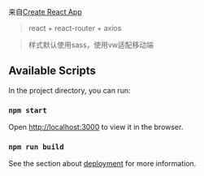 来自[Create React App](https://github.com/facebook/create-react-app)

>react + react-router + axios

>样式默认使用sass，使用vw适配移动端

## Available Scripts

In the project directory, you can run:

### `npm start`

Open [http://localhost:3000](http://localhost:3000) to view it in the browser.

### `npm run build`

See the section about [deployment](https://facebook.github.io/create-react-app/docs/deployment) for more information.


